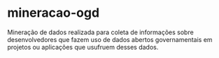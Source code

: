 # mineracao-ogd
Mineração de dados realizada para coleta de informações sobre desenvolvedores que fazem uso de dados abertos governamentais em projetos ou aplicações que usufruem desses dados. 
